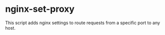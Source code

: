 # nginx-set-proxy
This script adds nginx settings to route requests from a specific port to any host.
